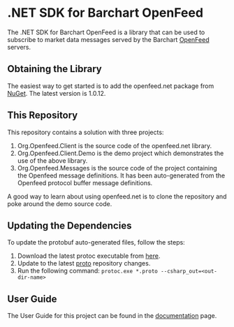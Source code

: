 # .NET SDK for Barchart OpenFeed

The .NET SDK for Barchart OpenFeed is a library that can be used to subscribe to market data messages served by the Barchart [OpenFeed](https://openfeed.com/) servers.

## Obtaining the Library

The easiest way to get started is to add the openfeed.net package from [NuGet](https://www.nuget.org/packages/openfeed.net/). The latest version is 1.0.12.

## This Repository

This repository contains a solution with three projects:

1. Org.Openfeed.Client is the source code of the openfeed.net library.
2. Org.Openfeed.Client.Demo is the demo project which demonstrates the use of the above library.
3. Org.Openfeed.Messages is the source code of the project containing the Openfeed message definitions. It has been auto-generated from the Openfeed protocol buffer message definitions.

A good way to learn about using openfeed.net is to clone the repository and poke around the demo source code.

## Updating the Dependencies

To update the protobuf auto-generated files, follow the steps:

1. Download the latest protoc executable from [here](https://github.com/protocolbuffers/protobuf/releases).
2. Update to the latest [proto](https://github.com/openfeed-org/proto) repository changes.
3. Run the following command: ```protoc.exe *.proto --csharp_out=<out-dir-name>```

## User Guide

The User Guide for this project can be found in the [documentation](DOCUMENTATION.md) page.